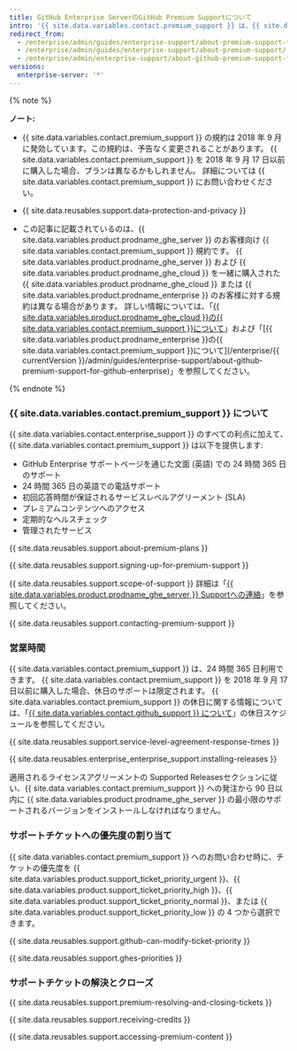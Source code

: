```yaml
---
title: GitHub Enterprise ServerのGitHub Premium Supportについて
intro: '{{ site.data.variables.contact.premium_support }} は、{{ site.data.variables.product.prodname_enterprise }} のお客様のための有料の補足的なサポートです。'
redirect_from:
  - /enterprise/admin/guides/enterprise-support/about-premium-support-for-github-enterprise/
  - /enterprise/admin/guides/enterprise-support/about-premium-support/
  - /enterprise/admin/enterprise-support/about-github-premium-support-for-github-enterprise-server
versions:
  enterprise-server: '*'
---
```


{% note %}

**ノート:**

- {{ site.data.variables.contact.premium_support }} の規約は 2018 年 9 月に発効しています。この規約は、予告なく変更されることがあります。 {{ site.data.variables.contact.premium_support }} を 2018 年 9 月 17 日以前に購入した場合、プランは異なるかもしれません。 詳細については {{ site.data.variables.contact.premium_support }} にお問い合わせください。

- {{ site.data.reusables.support.data-protection-and-privacy }}

- この記事に記載されているのは、{{ site.data.variables.product.prodname_ghe_server }} のお客様向け {{ site.data.variables.contact.premium_support }} 規約です。 {{ site.data.variables.product.prodname_ghe_server }} および {{ site.data.variables.product.prodname_ghe_cloud }} を一緒に購入された {{ site.data.variables.product.prodname_ghe_cloud }} または {{ site.data.variables.product.prodname_enterprise }} のお客様に対する規約は異なる場合があります。 詳しい情報については、「<a href="/articles/about-github-premium-support-for-github-enterprise-cloud" class="dotcom-only">{{ site.data.variables.product.prodname_ghe_cloud }}の{{ site.data.variables.contact.premium_support }}について</a>」および「[{{ site.data.variables.product.prodname_enterprise }}の{{ site.data.variables.contact.premium_support }}について](/enterprise/{{ currentVersion }}/admin/guides/enterprise-support/about-github-premium-support-for-github-enterprise)」を参照してください。

{% endnote %}

### {{ site.data.variables.contact.premium_support }} について

{{ site.data.variables.contact.enterprise_support }} のすべての利点に加えて、{{ site.data.variables.contact.premium_support }} は以下を提供します:
  - GitHub Enterprise サポートページを通じた文面 (英語) での 24 時間 365 日のサポート
  - 24 時間 365 日の英語での電話サポート
  - 初回応答時間が保証されるサービスレベルアグリーメント (SLA)
  - プレミアムコンテンツへのアクセス
  - 定期的なヘルスチェック
  - 管理されたサービス

{{ site.data.reusables.support.about-premium-plans }}

{{ site.data.reusables.support.signing-up-for-premium-support }}

{{ site.data.reusables.support.scope-of-support }} 詳細は「[{{ site.data.variables.product.prodname_ghe_server }} Supportへの連絡](/enterprise/admin/guides/enterprise-support/reaching-github-support)」を参照してください。

{{ site.data.reusables.support.contacting-premium-support }}

### 営業時間

{{ site.data.variables.contact.premium_support }} は、24 時間 365 日利用できます。  {{ site.data.variables.contact.premium_support }} を 2018 年 9 月 17 日以前に購入した場合、休日のサポートは限定されます。 {{ site.data.variables.contact.premium_support }} の休日に関する情報については、「[{{ site.data.variables.contact.github_support }} について](/enterprise/admin/guides/enterprise-support/about-github-enterprise-support)」の休日スケジュールを参照してください。

{{ site.data.reusables.support.service-level-agreement-response-times }}

{{ site.data.reusables.enterprise_enterprise_support.installing-releases }}

適用されるライセンスアグリーメントの Supported Releasesセクションに従い、{{ site.data.variables.contact.premium_support }} への発注から 90 日以内に {{ site.data.variables.product.prodname_ghe_server }} の最小限のサポートされるバージョンをインストールしなければなりません。

### サポートチケットへの優先度の割り当て

{{ site.data.variables.contact.premium_support }} へのお問い合わせ時に、チケットの優先度を {{ site.data.variables.product.support_ticket_priority_urgent }}、{{ site.data.variables.product.support_ticket_priority_high }}、{{ site.data.variables.product.support_ticket_priority_normal }}、または {{ site.data.variables.product.support_ticket_priority_low }} の 4 つから選択できます。

{{ site.data.reusables.support.github-can-modify-ticket-priority }}

{{ site.data.reusables.support.ghes-priorities }}

### サポートチケットの解決とクローズ

{{ site.data.reusables.support.premium-resolving-and-closing-tickets }}

{{ site.data.reusables.support.receiving-credits }}

{{ site.data.reusables.support.accessing-premium-content }}
